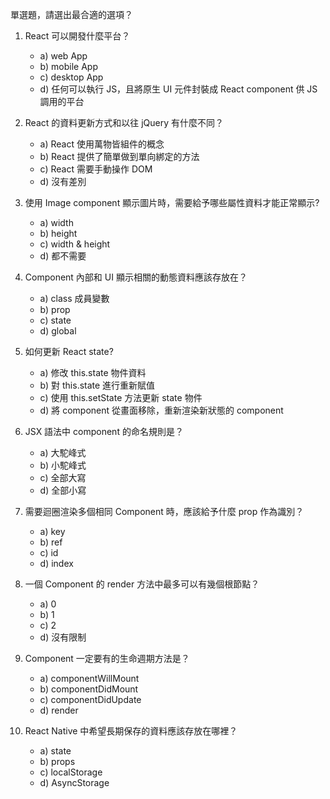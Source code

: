 單選題，請選出最合適的選項？

1.  React 可以開發什麼平台？

    - a) web App
    - b) mobile App
    - c) desktop App
    - d) 任何可以執行 JS，且將原生 UI 元件封裝成 React component 供 JS 調用的平台

2.  React 的資料更新方式和以往 jQuery 有什麼不同？

    - a) React 使用萬物皆組件的概念
    - b) React 提供了簡單做到單向綁定的方法
    - c) React 需要手動操作 DOM
    - d) 沒有差別

3.  使用 Image component 顯示圖片時，需要給予哪些屬性資料才能正常顯示?

    - a) width
    - b) height
    - c) width & height
    - d) 都不需要

4.  Component 內部和 UI 顯示相關的動態資料應該存放在？

    - a) class 成員變數
    - b) prop
    - c) state
    - d) global

5.  如何更新 React state?

    - a) 修改 this.state 物件資料
    - b) 對 this.state 進行重新賦值
    - c) 使用 this.setState 方法更新 state 物件
    - d) 將 component 從畫面移除，重新渲染新狀態的 component

6.  JSX 語法中 component 的命名規則是？

    - a) 大駝峰式
    - b) 小駝峰式
    - c) 全部大寫
    - d) 全部小寫

7.  需要迴圈渲染多個相同 Component 時，應該給予什麼 prop 作為識別？

    - a) key
    - b) ref
    - c) id
    - d) index

8.  一個 Component 的 render 方法中最多可以有幾個根節點？

    - a) 0
    - b) 1
    - c) 2
    - d) 沒有限制

9.  Component 一定要有的生命週期方法是？

    - a) componentWillMount
    - b) componentDidMount
    - c) componentDidUpdate
    - d) render

10. React Native 中希望長期保存的資料應該存放在哪裡？

    - a) state
    - b) props
    - c) localStorage
    - d) AsyncStorage

